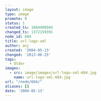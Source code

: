 ```yaml
---
layout: image
type: image
promote: 0
status: 1
created_ts: 1084408504
changed_ts: 1372159391
node_id: 684
title: url-logo-sml
author: anj
created: '2004-05-13'
changed: '2013-06-25'
tags:
  - Older
images:
  - src: image/images/url-logo-sml-684.jpg
    name: url-logo-sml-684.jpg
url: "/node/684/"
aliases: []
date: '2004-05-13'
---
```


